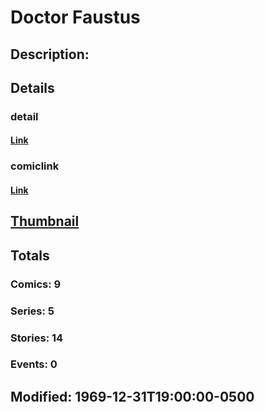 # Doctor Faustus
## Description: 
## Details
### detail
#### [Link](http://marvel.com/characters/564/doctor_faustus?utm_campaign=apiRef&utm_source=225578a89fc76f3d20fbffda5d17a88d)
### comiclink
#### [Link](http://marvel.com/comics/characters/1011206/doctor_faustus?utm_campaign=apiRef&utm_source=225578a89fc76f3d20fbffda5d17a88d)
## [Thumbnail](http://i.annihil.us/u/prod/marvel/i/mg/e/e0/4ce5a54ac4d4b.jpg)
## Totals
### Comics: 9
### Series: 5
### Stories: 14
### Events: 0
## Modified: 1969-12-31T19:00:00-0500